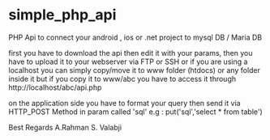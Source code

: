 # simple_php_api
PHP Api to connect your android , ios or .net project to mysql DB / Maria DB

first you have to download the api then edit it with your params,
then you have to upload it to your webserver via FTP or SSH
or if you are using a localhost you can simply copy/move it to www folder (htdocs) or any folder inside it
but if you copy it to www/abc you have to access it through http://localhost/abc/api.php

on the application side you have to format your query then send it via HTTP_POST Method in param called 'sql'
e.g : 
put('sql','select * from table')

Best Regards
A.Rahman S. Valabji
